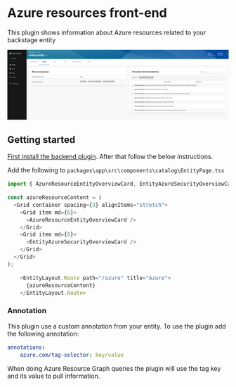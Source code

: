 # Azure resources front-end

This plugin shows information about Azure resources related to your backstage entity

![backstage azure entity view](./img/entity-view.png)

## Getting started

[First install the backend plugin](https://github.com/ehrnst/backstage-azure-resources-backend). After that follow the below instructions.

Add the following to `packages\app\src\components\catalog\EntityPage.tsx`

```TypeScript
import { AzureResourceEntityOverviewCard, EntityAzureSecurityOverviewCard } from '@vippsno/plugin-azure-resources';
```

```TypeScript
const azureResourceContent = (
  <Grid container spacing={3} alignItems="stretch">
    <Grid item md={6}>
      <AzureResourceEntityOverviewCard />
    </Grid>
    <Grid item md={6}>
      <EntityAzureSecurityOverviewCard />
    </Grid>
  </Grid>
);
```

```TypeScript
    <EntityLayout.Route path="/azure" title="Azure">
      {azureResourceContent}
    </EntityLayout.Route>
```

### Annotation

This plugin use a custom annotation from your entity. To use the plugin add the following annotation:

```YAML
annotations:
    azure.com/tag-selector: key/value
```

When doing Azure Resource Graph queries the plugin will use the tag key and its value to pull information.